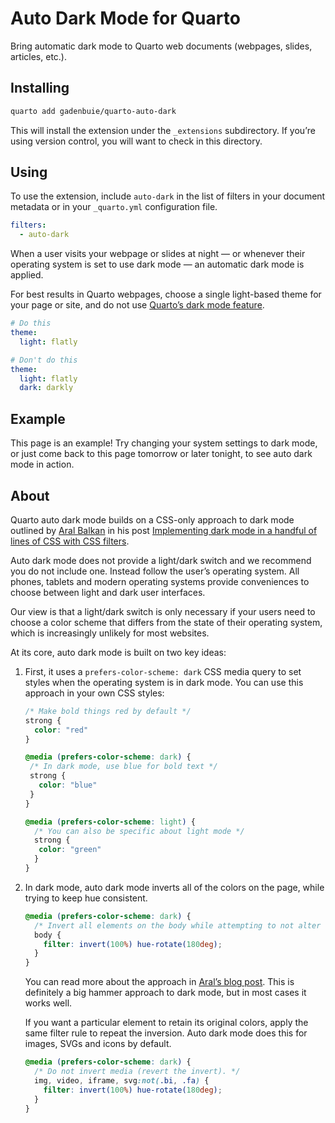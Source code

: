 # Auto Dark Mode for Quarto


Bring automatic dark mode to Quarto web documents (webpages, slides,
articles, etc.).

## Installing

``` bash
quarto add gadenbuie/quarto-auto-dark
```

This will install the extension under the `_extensions` subdirectory. If
you’re using version control, you will want to check in this directory.

## Using

To use the extension, include `auto-dark` in the list of filters in your
document metadata or in your `_quarto.yml` configuration file.

``` yaml
filters:
  - auto-dark
```

When a user visits your webpage or slides at night — or whenever their
operating system is set to use dark mode — an automatic dark mode is
applied.

For best results in Quarto webpages, choose a single light-based theme
for your page or site, and do not use [Quarto’s dark mode
feature](https://quarto.org/docs/websites/website-tools.html#dark-mode).

``` yaml
# Do this
theme:
  light: flatly

# Don't do this
theme:
  light: flatly
  dark: darkly
```

## Example

This page is an example! Try changing your system settings to dark mode,
or just come back to this page tomorrow or later tonight, to see auto
dark mode in action.

## About

Quarto auto dark mode builds on a CSS-only approach to dark mode
outlined by [Aral Balkan](https://ar.al/) in his post [Implementing dark
mode in a handful of lines of CSS with CSS
filters](https://ar.al/2021/08/24/implementing-dark-mode-in-a-handful-of-lines-of-css-with-css-filters/).

Auto dark mode does not provide a light/dark switch and we recommend you
do not include one. Instead follow the user’s operating system. All
phones, tablets and modern operating systems provide conveniences to
choose between light and dark user interfaces.

Our view is that a light/dark switch is only necessary if your users
need to choose a color scheme that differs from the state of their
operating system, which is increasingly unlikely for most websites.

At its core, auto dark mode is built on two key ideas:

1.  First, it uses a `prefers-color-scheme: dark` CSS media query to set
    styles when the operating system is in dark mode. You can use this
    approach in your own CSS styles:

    ``` css
    /* Make bold things red by default */
    strong {
      color: "red"
    }

    @media (prefers-color-scheme: dark) {
     /* In dark mode, use blue for bold text */
     strong {
       color: "blue"
     }
    }

    @media (prefers-color-scheme: light) {
      /* You can also be specific about light mode */
      strong {
       color: "green"
      }
    }
    ```

2.  In dark mode, auto dark mode inverts all of the colors on the page,
    while trying to keep hue consistent.

    ``` css
    @media (prefers-color-scheme: dark) {
      /* Invert all elements on the body while attempting to not alter the hue substantially. */
      body {
        filter: invert(100%) hue-rotate(180deg);
      }
    }
    ```

    You can read more about the approach in [Aral’s blog
    post](https://ar.al/2021/08/24/implementing-dark-mode-in-a-handful-of-lines-of-css-with-css-filters/).
    This is definitely a big hammer approach to dark mode, but in most
    cases it works well.

    If you want a particular element to retain its original colors,
    apply the same filter rule to repeat the inversion. Auto dark mode
    does this for images, SVGs and icons by default.

    ``` css
    @media (prefers-color-scheme: dark) {
      /* Do not invert media (revert the invert). */
      img, video, iframe, svg:not(.bi, .fa) {
        filter: invert(100%) hue-rotate(180deg);
      }
    }
    ```
